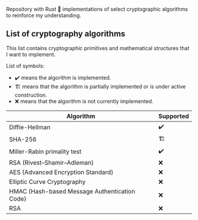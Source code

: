 Repository with Rust 🦀 implementations of select cryptographic algorithms to reinforce my understanding.

## List of cryptography algorithms
This list contains cryptographic primitives and mathematical structures that I want to implement.

List of symbols:
- :heavy_check_mark: means the algorithm is implemented.
- 🏗️ means that the algorithm is partially implemented or is under active construction.
- :x: means that the algorithm is not currently implemented.

| Algorithm  | Supported        |
| -------------- | ------------------ |
| Diffie-Hellman | :heavy_check_mark: |
| SHA-256    | 🏗️           |
| Miller-Rabin primality test | :heavy_check_mark: |
| RSA (Rivest–Shamir–Adleman) | :x:          |
| AES (Advanced Encryption Standard) | :x:           |
| Elliptic Curve Cryptography | :x:          |
| HMAC (Hash-based Message Authentication Code) | :x:          |
| RSA | :x:          |


